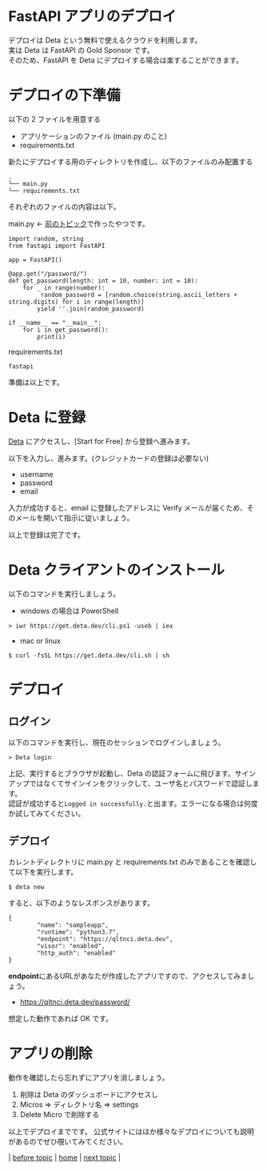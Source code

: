# FastAPI アプリのデプロイ

デプロイは Deta という無料で使えるクラウドを利用します。<br>
実は Deta は FastAPI の Gold Sponsor です。<br>
そのため、FastAPI を Deta にデプロイする場合は楽することができます。

# デプロイの下準備
以下の 2 ファイルを用意する
* アプリケーションのファイル (main.py のこと)
* requirements.txt

新たにデプロイする用のディレクトリを作成し、以下のファイルのみ配置する
```
.
└── main.py
└── requirements.txt
```

それぞれのファイルの内容は以下。

main.py ← [前のトピック](https://github.com/shingenpy/fastapi_workshop/tree/main/documents/04_create_app)で作ったやつです。
```
import random, string
from fastapi import FastAPI

app = FastAPI()

@app.get("/password/")
def get_password(length: int = 10, number: int = 10): 
    for _ in range(number):
         random_password = [random.choice(string.ascii_letters + string.digits) for i in range(length)]
        yield ''.join(random_password)   

if __name__ == "__main__":
    for i in get_password():
        print(i)
```

requirements.txt
```
fastapi
```

準備は以上です。

# Deta に登録

[Deta](https://www.deta.sh/?ref=fastapi) にアクセスし、[Start for Free] から登録へ進みます。

以下を入力し、進みます。(クレジットカードの登録は必要ない)
* username
* password 
* email 

入力が成功すると、email に登録したアドレスに Verify メールが届くため、そのメールを開いて指示に従いましょう。

以上で登録は完了です。

# Deta クライアントのインストール
以下のコマンドを実行しましょう。
* windows の場合は PowerShell
```
> iwr https://get.deta.dev/cli.ps1 -useb | iex
```

* mac or linux
```
$ curl -fsSL https://get.deta.dev/cli.sh | sh
```

# デプロイ
## ログイン
以下のコマンドを実行し、現在のセッションでログインしましょう。
```
> Deta login
```
上記、実行するとブラウザが起動し、Deta の認証フォームに飛びます。サインアップではなくてサインインをクリックして、ユーザ名とパスワードで認証します。<br>
認証が成功すると```Logged in successfully.```と出ます。エラーになる場合は何度か試してみてください。

## デプロイ
カレントディレクトリに main.py と requirements.txt のみであることを確認して以下を実行します。
```
$ deta new
```
すると、以下のようなレスポンスがあります。
```
{
        "name": "sampleapp",
        "runtime": "python3.7",
        "endpoint": "https://qltnci.deta.dev",
        "visor": "enabled",
        "http_auth": "enabled"
}
```
**endpoint**にあるURLがあなたが作成したアプリですので、アクセスしてみましょう。

* https://qltnci.deta.dev/password/

想定した動作であれば OK です。

# アプリの削除
動作を確認したら忘れずにアプリを消しましょう。

1. 削除は Deta のダッシュボードにアクセスし
1. Micros ⇒ ディレクトリ名 ⇒ settings 
1. Delete Micro で削除する

以上でデプロイまでです。
公式サイトにはほか様々なデプロイについても説明があるのでぜひ覗いてみてください。

| 
[before topic](https://github.com/shingenpy/fastapi_workshop/tree/main/documents/04_create_app) 
| 
[home](https://github.com/shingenpy/fastapi_workshop) 
| 
[next topic](https://github.com/shingenpy/fastapi_workshop/tree/main/documents/06_ends)
|
